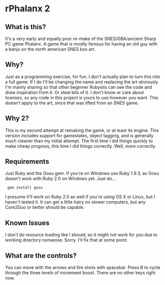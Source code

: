 # rPhalanx 2

## What is this?
It's a very early and equally poor re-make of the SNES/GBA/ancient Sharp PC game Phalanx.  A game that is mostly famous for having an old guy with a banjo on the north american SNES box art.

## Why?
Just as a programming exercise, for fun.  I don't actually plan to turn this into a full game.  If I do I'll be changing the name and replacing the art obviously.  I'm mainly sharing so that other beginner Rubyists can see the code and draw inspiration from it.  Or steal bits of it.  I don't know or care about licenses, so any code in this project is yours to use however you want.  This doesn't apply to the art, since that was lifted from an SNES game.

## Why 2?
This is my second attempt at remaking the game, or at least its engine.  This version includes support for gamestates, object tagging, and is generally much cleaner than my initial attempt.  The first time I did things quickly to make cheap progress, this time I did things correctly.  Well, more correctly.

## Requirements
Just Ruby and the Gosu gem.  If you're on Windows use Ruby 1.9.3, as Gosu doesn't work with Ruby 2.0 on Windows yet.  Just do...

     gem install gosu

I presume it'll work on Ruby 2.0 as well if you're using OS X or Linux, but I haven't tested it.  It can get a little hairy on slower computers, but any Core2Duo or better should be capable.

## Known Issues
I don't do resource loading like I should, so it might not work for you due to working directory nonsense.  Sorry.  I'll fix that at some point.

## What are the controls?
You can move with the arrows and fire shots with spacebar.  Press B to cycle through the three levels of movement boost.  There are no other keys right now.
